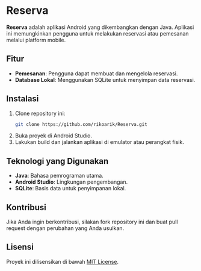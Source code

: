 # Reserva

**Reserva** adalah aplikasi Android yang dikembangkan dengan Java. Aplikasi ini memungkinkan pengguna untuk melakukan reservasi atau pemesanan melalui platform mobile. 

## Fitur

- **Pemesanan**: Pengguna dapat membuat dan mengelola reservasi.
- **Database Lokal**: Menggunakan SQLite untuk menyimpan data reservasi.

## Instalasi

1. Clone repository ini:
    ```bash
    git clone https://github.com/rikoarik/Reserva.git
    ```
2. Buka proyek di Android Studio.
3. Lakukan build dan jalankan aplikasi di emulator atau perangkat fisik.

## Teknologi yang Digunakan

- **Java**: Bahasa pemrograman utama.
- **Android Studio**: Lingkungan pengembangan.
- **SQLite**: Basis data untuk penyimpanan lokal.

## Kontribusi

Jika Anda ingin berkontribusi, silakan fork repository ini dan buat pull request dengan perubahan yang Anda usulkan.

## Lisensi

Proyek ini dilisensikan di bawah [MIT License](LICENSE).
